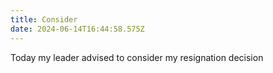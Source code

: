 ```yaml
---
title: Consider
date: 2024-06-14T16:44:58.575Z
---
```


Today my leader advised to consider my resignation decision
